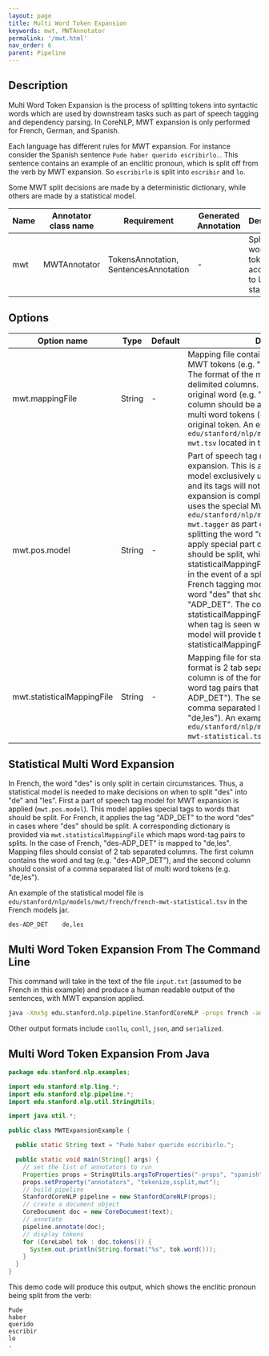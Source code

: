 ```yaml
---
layout: page
title: Multi Word Token Expansion
keywords: mwt, MWTAnnotator 
permalink: '/mwt.html'
nav_order: 6
parent: Pipeline
---
```


## Description

Multi Word Token Expansion is the process of splitting tokens into syntactic words which are used by downstream tasks such as part of speech tagging
and dependency parsing. In CoreNLP, MWT expansion is only performed for French, German, and Spanish.

Each language has different rules for MWT expansion. For instance consider the Spanish sentence `Pude haber querido escribirlo.`. This sentence
contains an example of an enclitic pronoun, which is split off from the verb by MWT expansion. So `escribirlo` is split into `escribir` and `lo`.

Some MWT split decisions are made by a deterministic dictionary, while others are made by a statistical model.

| Name | Annotator class name | Requirement | Generated Annotation | Description |
| --- | --- | --- | --- | --- |
| mwt | MWTAnnotator | TokensAnnotation, SentencesAnnotation | - | Splits multi word tokens according to UD 2.0 standard. |

## Options

| Option name | Type | Default | Description |
| --- | --- | --- | --- |
| mwt.mappingFile | String | - | Mapping file containing dictionary for splitting MWT tokens (e.g. "escribirlo -> escribir + lo"). The format of the mapping file must be 2 tab delimited columns. The first column is the original word (e.g. "escribirlo"), and the second column should be a comma separated list of multi word tokens (e.g. "escribir,lo") for the original token. An example of such a file is `edu/stanford/nlp/models/mwt/spanish/spanish-mwt.tsv` located in the Spanish models jar. |
| mwt.pos.model | String | - | Part of speech tag model to use for MWT expansion. This is a special part of speech tag model exclusively used for MWT expansion, and its tags will not be used after MWT expansion is completed. For example, French uses the special MWT pos model `edu/stanford/nlp/models/mwt/french/french-mwt.tagger` as part of the decision process for splitting the word "des". The model should apply special part of speech tags to words that should be split, while the corresponding statisticalMappingFile will designate what to do in the event of a split decision. For instance, the French tagging model tags instances of the word "des" that should be split with the tag "ADP_DET". The corresponding French statisticalMappingFile designates what to do when tag is seen with the word "des". This model will provide tags that the statisticalMappingFile will use. |
| mwt.statisticalMappingFile | String | - | Mapping file for statistical MWT decisions. The format is 2 tab separated columns. The first column is of the form `word-tag` representing word tag pairs that should be split (e.g. "des-ADP_DET"). The second column should be a comma separated list of MWT tokens (e.g. "de,les"). An example of this file for French is `edu/stanford/nlp/models/mwt/french/french-mwt-statistical.tsv`. |

## Statistical Multi Word Expansion

In French, the word "des" is only split in certain circumstances. Thus, a statistical model is needed to make decisions on when to split "des" into "de" and "les".
First a part of speech tag model for MWT expansion is applied (`mwt.pos.model`). This model applies special tags to words that should be split. For French, it applies
the tag "ADP_DET" to the word "des" in cases where "des" should be split. A corresponding dictionary is provided via `mwt.statisticalMappingFile` which maps word-tag
pairs to splits. In the case of French, "des-ADP_DET" is mapped to "de,les". Mapping files should consist of 2 tab separated columns. The first column contains
the word and tag (e.g. "des-ADP_DET"), and the second column should consist of a comma separated list of multi word tokens (e.g. "de,les").

An example of the statistical model file is `edu/stanford/nlp/models/mwt/french/french-mwt-statistical.tsv` in the French models jar.

```
des-ADP_DET    de,les
```

## Multi Word Token Expansion From The Command Line

This command will take in the text of the file `input.txt` (assumed to be French in this example) and produce a human readable output of the sentences, 
with MWT expansion applied.

```bash
java -Xmx5g edu.stanford.nlp.pipeline.StanfordCoreNLP -props french -annotators tokenize,ssplit,mwt -file input.txt
```

Other output formats include `conllu`, `conll`, `json`, and `serialized`.

## Multi Word Token Expansion From Java

```java
package edu.stanford.nlp.examples;

import edu.stanford.nlp.ling.*;
import edu.stanford.nlp.pipeline.*;
import edu.stanford.nlp.util.StringUtils;

import java.util.*;

public class MWTExpansionExample {

  public static String text = "Pude haber querido escribirlo.";

  public static void main(String[] args) {
    // set the list of annotators to run
    Properties props = StringUtils.argsToProperties("-props", "spanish");
    props.setProperty("annotators", "tokenize,ssplit,mwt");
    // build pipeline
    StanfordCoreNLP pipeline = new StanfordCoreNLP(props);
    // create a document object
    CoreDocument doc = new CoreDocument(text);
    // annotate
    pipeline.annotate(doc);
    // display tokens
    for (CoreLabel tok : doc.tokens()) {
      System.out.println(String.format("%s", tok.word()));
    }
  }
}
```

This demo code will produce this output, which shows the enclitic pronoun being split from the verb:

```
Pude
haber
querido
escribir
lo
.
```
